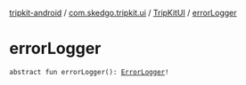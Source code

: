 [tripkit-android](../../index.md) / [com.skedgo.tripkit.ui](../index.md) / [TripKitUI](index.md) / [errorLogger](./error-logger.md)

# errorLogger

`abstract fun errorLogger(): `[`ErrorLogger`](../../skedgo.tripkit.logging/-error-logger/index.md)`!`